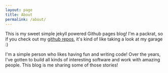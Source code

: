 ```yaml
---
layout: page
title: About
permalink: /about/
---
```


This is my sweet simple jekyll powered Github pages blog!  I'm a packrat, so if you check out my [github repos](https://github.com/srmelody), it's kind of like taking a look at my garage :)  

I'm a simple person who likes having fun and writing code!  Over the years, I've gotten to build all kinds of interesting software and work with amazing people.  This blog is me sharing some of those stories!
